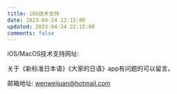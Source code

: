 ```yaml
---
title: iOS技术支持
date: 2023-04-24 22:15:00
updated: 2023-04-24 22:15:00
comments: false
---
```


iOS/MacOS技术支持网址:

关于《新标准日本语》《大家的日语》app有问题的可以留言。

邮箱地址: wenweijuan@hotmail.com